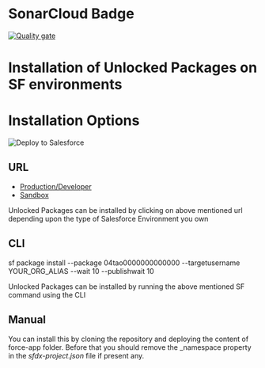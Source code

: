# SonarCloud Badge

[![Quality gate](https://sonarcloud.io/api/project_badges/quality_gate?project=rishibagekar_PSL-ZS_GithubActionsUnlockedPackages)](https://sonarcloud.io/summary/new_code?id=rishibagekar_PSL-ZS_GithubActionsUnlockedPackages)

# Installation of Unlocked Packages on SF environments

# Installation Options
<a>
  <img alt="Deploy to Salesforce"
  src="https://raw.githubusercontent.com/afawcett/githubsfdeploy/master/deploy.png">
</a>

## URL
- [Production/Developer](https://login.salesforce.com/packaging/installPackage.apexp?p0=04tao0000000000000)
- [Sandbox](https://test.salesforce.com/packaging/installPackage.apexp?p0=04tao0000000000000)

Unlocked Packages can be installed by clicking on above mentioned url depending upon the type of Salesforce Environment you own

## CLI
sf package install --package 04tao0000000000000 --targetusername YOUR_ORG_ALIAS --wait 10 --publishwait 10

Unlocked Packages can be installed by running the above mentioned SF command using the CLI

## Manual 
You can install this by cloning the repository and deploying the content of force-app folder. Before that you should remove the _namespace property in the _sfdx-project.json_ file if present any.